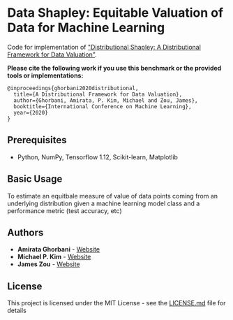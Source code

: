 Data Shapley: Equitable Valuation of Data for Machine Learning
=====================================

Code for implementation of  ["Distributional Shapley: A Distributional Framework for Data Valuation"](https://arxiv.org/pdf/2002.12334.pdf).

**Please cite the following work if you use this benchmark or the provided tools or implementations:**

```
@inproceedings{ghorbani2020distributional,
  title={A Distributional Framework for Data Valuation},
  author={Ghorbani, Amirata, P. Kim, Michael and Zou, James},
  booktitle={International Conference on Machine Learning},
  year={2020}
}
```

## Prerequisites

- Python, NumPy, Tensorflow 1.12, Scikit-learn, Matplotlib

## Basic Usage

To estimate an equitbale measure of value of data points coming from an underlying distribution given a machine learning model class and a performance metric (test accuracy, etc)

## Authors

* **Amirata Ghorbani** - [Website](http://web.stanford.edu/~amiratag)
* **Michael P. Kim** - [Website](https://cs.stanford.edu/~mpkim/)
* **James Zou** - [Website](https://sites.google.com/site/jamesyzou/)

## License

This project is licensed under the MIT License - see the [LICENSE.md](LICENSE.md) file for details
